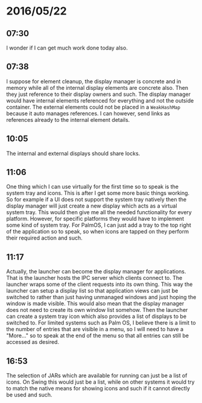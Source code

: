# 2016/05/22

## 07:30

I wonder if I can get much work done today also.

## 07:38

I suppose for element cleanup, the display manager is concrete and in memory
while all of the internal display elements are concrete also. Then they just
reference to their display owners and such. The display manager would have
internal elements referenced for everything and not the outside container. The
external elements could not be placed in a `WeakHashMap` because it auto
manages references. I can however, send links as references already to the
internal element details.

## 10:05

The internal and external displays should share locks.

## 11:06

One thing which I can use virtually for the first time so to speak is the
system tray and icons. This is after I get some more basic things working. So
for example if a UI does not support the system tray natively then the
display manager will just create a new display which acts as a virtual
system tray. This would then give me all the needed functionality for every
platform. However, for specific platforms they would have to implement some
kind of system tray. For PalmOS, I can just add a tray to the top right of
the application so to speak, so when icons are tapped on they perform their
required action and such.

## 11:17

Actually, the launcher can become the display manager for applications. That is
the launcher hosts the IPC server which clients connect to. The launcher wraps
some of the client requests into its own thing. This way the launcher can setup
a display list so that application views can just be switched to rather than
just having unmanaged windows and just hoping the window is made visible. This
would also mean that the display manager does not need to create its own
window list somehow. Then the launcher can create a system tray icon which
also provides a list of displays to be switched to. For limited systems such
as Palm OS, I believe there is a limit to the number of entries that are
visible in a menu, so I will need to have a "More..." so to speak at the end
of the menu so that all entries can still be accessed as desired.

## 16:53

The selection of JARs which are available for running can just be a list of
icons. On Swing this would just be a list, while on other systems it would try
to match the native means for showing icons and such if it cannot directly be
used and such.

